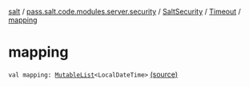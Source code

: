 [salt](../../../index.md) / [pass.salt.code.modules.server.security](../../index.md) / [SaltSecurity](../index.md) / [Timeout](index.md) / [mapping](./mapping.md)

# mapping

`val mapping: `[`MutableList`](https://kotlinlang.org/api/latest/jvm/stdlib/kotlin.collections/-mutable-list/index.html)`<LocalDateTime>` [(source)](https://github.com/kurbaniec-tgm/salt/tree/master/code/modules/server/security/SaltSecurity.kt#L134)